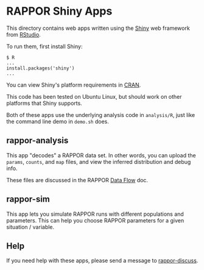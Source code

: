 RAPPOR Shiny Apps
=================

This directory contains web apps written using the [Shiny][shiny] web framework from [RStudio][rstudio].

To run them, first install Shiny:

    $ R
    ...
    install.packages('shiny')
    ...

You can view Shiny's platform requirements in
[CRAN](http://cran.r-project.org/web/packages/shiny/index.html).

This code has been tested on Ubuntu Linux, but should work on other platforms
that Shiny supports.

Both of these apps use the underlying analysis code in `analysis/R`, just like
the command line demo in `demo.sh` does.

rappor-analysis
---------------

This app "decodes" a RAPPOR data set.  In other words, you can upload the
`params`, `counts`, and `map` files, and view the inferred distribution and
debug info.

These files are discussed in the RAPPOR [Data Flow][data-flow] doc.


rappor-sim
----------

This app lets you simulate RAPPOR runs with different populations and
parameters.  This can help you choose RAPPOR parameters for a given situation /
variable.

Help
----

If you need help with these apps, please send a message to
[rappor-discuss][group].


[shiny]: http://shiny.rstudio.com/ 
[rstudio]: http://rstudio.com/ 
[data-flow]: http://google.github.io/rappor/doc/data-flow.html
[group]: https://groups.google.com/forum/#!forum/rappor-discuss
